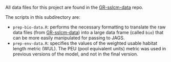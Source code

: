 All data files for this project are found in the [GR-sslcm-data](<https://github.com/gibsonpp/GR-sslcm-data>) repo.

The scripts in this subdirectory are:

* `prep-bio-data.R`: performs the necessary formatting to translate the raw data files (from [GR-sslcm-data](<https://github.com/gibsonpp/GR-sslcm-data>)) into a large data frame (called `bio`) that can be more easily manipulated for passing to JAGS.
* `prep-env-data.R`: specifies the values of the weighted usable habitat length metric (WUL). The PEU (pool equivalent units) metric was used in previous versions of the model, and not in the final version.
